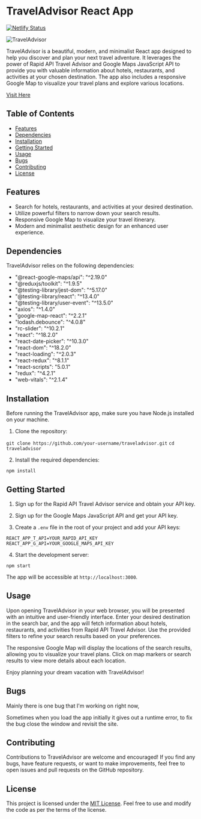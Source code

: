 # TravelAdvisor React App

[![Netlify Status](https://api.netlify.com/api/v1/badges/00f28aaf-33d6-4f8b-a431-a8cd48544593/deploy-status)](https://app.netlify.com/sites/travelg101/deploys)

![TravelAdvisor](https://drive.google.com/file/d/1ndoSuEIZlyoQ2Dxk_-9oT09x3r334gBl/view?usp=sharing)

TravelAdvisor is a beautiful, modern, and minimalist React app designed to help you discover and plan your next travel adventure. It leverages the power of Rapid API Travel Advisor and Google Maps JavaScript API to provide you with valuable information about hotels, restaurants, and activities at your chosen destination. The app also includes a responsive Google Map to visualize your travel plans and explore various locations.

[Visit Here](https://travelg101.netlify.app/)

## Table of Contents

- [Features](#features)
- [Dependencies](#dependencies)
- [Installation](#installation)
- [Getting Started](#getting-started)
- [Usage](#usage)
- [Bugs](#bugs)
- [Contributing](#contributing)
- [License](#license)

## Features

- Search for hotels, restaurants, and activities at your desired destination.
- Utilize powerful filters to narrow down your search results.
- Responsive Google Map to visualize your travel itinerary.
- Modern and minimalist aesthetic design for an enhanced user experience.

## Dependencies

TravelAdvisor relies on the following dependencies:

- "@react-google-maps/api": "^2.19.0"
- "@reduxjs/toolkit": "^1.9.5"
- "@testing-library/jest-dom": "^5.17.0"
- "@testing-library/react": "^13.4.0"
- "@testing-library/user-event": "^13.5.0"
- "axios": "^1.4.0"
- "google-map-react": "^2.2.1"
- "lodash.debounce": "^4.0.8"
- "rc-slider": "^10.2.1"
- "react": "^18.2.0"
- "react-date-picker": "^10.3.0"
- "react-dom": "^18.2.0"
- "react-loading": "^2.0.3"
- "react-redux": "^8.1.1"
- "react-scripts": "5.0.1"
- "redux": "^4.2.1"
- "web-vitals": "^2.1.4"

## Installation

Before running the TravelAdvisor app, make sure you have Node.js installed on your machine.

1. Clone the repository:

```git clone https://github.com/your-username/traveladvisor.git```
```cd traveladvisor```

2. Install the required dependencies:

```npm install```


## Getting Started

1. Sign up for the Rapid API Travel Advisor service and obtain your API key.

2. Sign up for the Google Maps JavaScript API and get your API key.

3. Create a `.env` file in the root of your project and add your API keys:

```REACT_APP_T_API=YOUR_RAPID_API_KEY```
```REACT_APP_G_API=YOUR_GOOGLE_MAPS_API_KEY```

4. Start the development server:

```npm start```

The app will be accessible at `http://localhost:3000`.

## Usage

Upon opening TravelAdvisor in your web browser, you will be presented with an intuitive and user-friendly interface. Enter your desired destination in the search bar, and the app will fetch information about hotels, restaurants, and activities from Rapid API Travel Advisor. Use the provided filters to refine your search results based on your preferences.

The responsive Google Map will display the locations of the search results, allowing you to visualize your travel plans. Click on map markers or search results to view more details about each location.

Enjoy planning your dream vacation with TravelAdvisor!

## Bugs

Mainly there is one bug that I'm working on right now,

Sometimes when you load the app initially it gives out a runtime error, to fix the bug close the window and revisit the site.

## Contributing

Contributions to TravelAdvisor are welcome and encouraged! If you find any bugs, have feature requests, or want to make improvements, feel free to open issues and pull requests on the GitHub repository.

## License

This project is licensed under the [MIT License](LICENSE). Feel free to use and modify the code as per the terms of the license.
